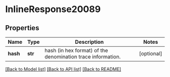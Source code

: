 # InlineResponse20089

## Properties
Name | Type | Description | Notes
------------ | ------------- | ------------- | -------------
**hash** | **str** | hash (in hex format) of the denomination trace information. | [optional] 

[[Back to Model list]](../README.md#documentation-for-models) [[Back to API list]](../README.md#documentation-for-api-endpoints) [[Back to README]](../README.md)

